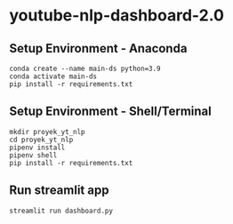# youtube-nlp-dashboard-2.0

## Setup Environment - Anaconda
```
conda create --name main-ds python=3.9
conda activate main-ds
pip install -r requirements.txt
```

## Setup Environment - Shell/Terminal
```
mkdir proyek_yt_nlp
cd proyek_yt_nlp
pipenv install
pipenv shell
pip install -r requirements.txt
```

## Run streamlit app
```
streamlit run dashboard.py
```
